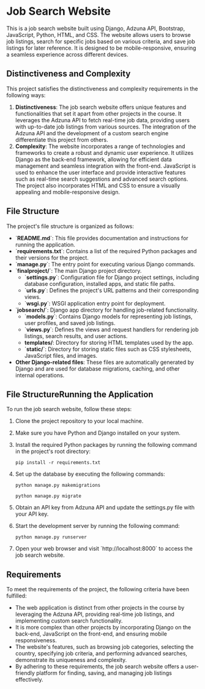 # Job Search Website
This is a job search website built using Django, Adzuna API, Bootstrap, JavaScript, Python, HTML, and CSS. The website allows users to browse job listings, search for specific jobs based on various criteria, and save job listings for later reference. It is designed to be mobile-responsive, ensuring a seamless experience across different devices.

## Distinctiveness and Complexity
This project satisfies the distinctiveness and complexity requirements in the following ways:

1. **Distinctiveness**: The job search website offers unique features and functionalities that set it apart from other projects in the course. It leverages the Adzuna API to fetch real-time job data, providing users with up-to-date job listings from various sources. The integration of the Adzuna API and the development of a custom search engine differentiate this project from others.
2. **Complexity**: The website incorporates a range of technologies and frameworks to create a robust and dynamic user experience. It utilizes Django as the back-end framework, allowing for efficient data management and seamless integration with the front-end. JavaScript is used to enhance the user interface and provide interactive features such as real-time search suggestions and advanced search options. The project also incorporates HTML and CSS to ensure a visually appealing and mobile-responsive design.

## File Structure
The project's file structure is organized as follows:

- \`**README.md**\`: This file provides documentation and instructions for running the application.
- \`**requirements.txt**\`: Contains a list of the required Python packages and their versions for the project.
- \`**manage.py**\`: The entry point for executing various Django commands.
- \`**finalproject/**\`: The main Django project directory.
    - \`**settings.py**\`: Configuration file for Django project settings, including database configuration, installed apps, and static file paths.
    - \`**urls.py**\`: Defines the project's URL patterns and their corresponding views.
    - \`**wsgi.py**\`: WSGI application entry point for deployment.
- \`**jobsearch/**\`: Django app directory for handling job-related functionality.
    - \`**models.py**\`: Contains Django models for representing job listings, user profiles, and saved job listings.
    - \`**views.py**\`: Defines the views and request handlers for rendering job listings, search results, and user actions.
    - **templates/**: Directory for storing HTML templates used by the app.
    - \`**static/**\`: Directory for storing static files such as CSS stylesheets, JavaScript files, and images.
- **Other Django-related files**: These files are automatically generated by Django and are used for database migrations, caching, and other internal operations.

## File StructureRunning the Application
To run the job search website, follow these steps:

1. Clone the project repository to your local machine.
2. Make sure you have Python and Django installed on your system.
3. Install the required Python packages by running the following command in the project's root directory:

    ```pip install -r requirements.txt```
    
4. Set up the database by executing the following commands:

    ```python manage.py makemigrations```
    
    ```python manage.py migrate```
    
5. Obtain an API key from Adzuna API and update the settings.py file with your API key.

6. Start the development server by running the following command:

    ```python manage.py runserver```

7. Open your web browser and visit \`http://localhost:8000\` to access the job search website.

## Requirements
To meet the requirements of the project, the following criteria have been fulfilled:

- The web application is distinct from other projects in the course by leveraging the Adzuna API, providing real-time job listings, and implementing custom search functionality.
- It is more complex than other projects by incorporating Django on the back-end, JavaScript on the front-end, and ensuring mobile responsiveness.
- The website's features, such as browsing job categories, selecting the country, specifying job criteria, and performing advanced searches, demonstrate its uniqueness and complexity.
- By adhering to these requirements, the job search website offers a user-friendly platform for finding, saving, and managing job listings effectively.
